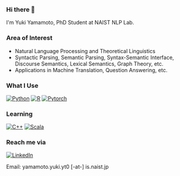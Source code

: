 ### Hi there 👋
I'm Yuki Yamamoto, PhD Student at NAIST NLP Lab.

<!--
**yama-yuki/yama-yuki** is a ✨ _special_ ✨ repository because its `README.md` (this file) appears on your GitHub profile.

Here are some ideas to get you started:

- 🔭 I’m currently working on ...
- 🌱 I’m currently learning ...
- 👯 I’m looking to collaborate on ...
- 🤔 I’m looking for help with ...
- 💬 Ask me about ...
- 📫 How to reach me: ...
- 😄 Pronouns: ...
- ⚡ Fun fact: ...
-->

### Area of Interest
<!--
- Natural Language Processing, Computational Linguistics, and Theoretical Linguistics

- I'm interested in anything related to natural language semantics:

  Semantic Parsing, Meaning Representation, Lexical Semantics, Discourse Semantics, Syntax-Semantics Interface and etc.

- And its applications in MT and etc.
-->

- Natural Language Processing and Theoretical Linguistics
- Syntactic Parsing, Semantic Parsing, Syntax-Semantic Interface, Discourse Semantics, Lexical Semantics, Graph Theory, etc. 
- Applications in Machine Translation, Question Answering, etc.

### What I Use
<!--
<img alt="Python" src="https://img.shields.io/badge/python-%2314354C.svg?style=for-the-badge&logo=python&logoColor=white"/> <img alt="R" src="https://img.shields.io/badge/r-%23276DC3.svg?style=for-the-badge&logo=r&logoColor=white"/> <img alt="PyTorch" src="https://img.shields.io/badge/PyTorch-%23EE4C2C.svg?style=for-the-badge&logo=PyTorch&logoColor=white" />

### Now Learning
<img alt="Scala" src="https://img.shields.io/badge/scala-%23DC322F.svg?style=for-the-badge&logo=scala&logoColor=white"/> <img alt="C++" src="https://img.shields.io/badge/c++-%2300599C.svg?style=for-the-badge&logo=c%2B%2B&logoColor=white"/>
-->
[<img alt="Python" src="https://img.shields.io/badge/-Python-3776AB.svg?logo=Python&style=flat&logoColor=white"/>](https://www.python.org/) [<img alt="R" src="https://img.shields.io/badge/-R-276DC3.svg?logo=R&style=flat"/>](https://www.r-project.org/) [<img alt="Pytorch" src="https://img.shields.io/badge/-Pytorch-EE4C2C.svg?logo=Pytorch&style=flat&logoColor=white"/>](https://pytorch.org/)
### Learning
[<img alt="C++" src="https://img.shields.io/badge/-C++-00599C.svg?logo=Cplusplus&style=flat&logoColor=white"/>](https://www.cplusplus.com/) [<img alt="Scala" src="https://img.shields.io/badge/-Scala-DC322F.svg?logo=Scala&style=flat&logoColor=white"/>](https://www.scala-lang.org/)

### Reach me via
[<img alt="LinkedIn" src="https://img.shields.io/badge/-LinkedIn-0A66C2.svg?logo=LinkedIn&style=flat"/>](https://www.linkedin.com/in/yuki-yamamoto/)

Email: yamamoto.yuki.yt0 [-at-] is.naist.jp
